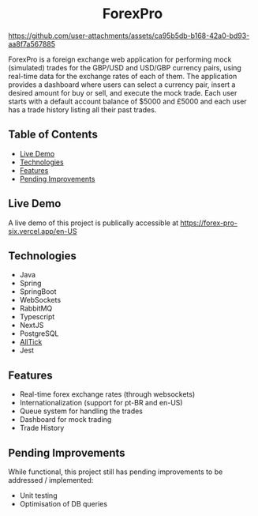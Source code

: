 <h1 align="center">ForexPro</h1>



https://github.com/user-attachments/assets/ca95b5db-b168-42a0-bd93-aa8f7a567885



ForexPro is a foreign exchange web application for performing mock (simulated) trades for the GBP/USD and USD/GBP currency pairs, using real-time data for the exchange rates of each of them. The application provides a dashboard where users can select a currency pair, insert a desired amount for buy or sell, and execute the mock trade. Each user starts with a default account balance of $5000 and £5000 and each user has a trade history listing all their past trades. 

## Table of Contents
- [Live Demo](#live-demo)
- [Technologies](#technologies)
- [Features](#features)
- [Pending Improvements](#pending-improvements)

## Live Demo
A live demo of this project is publically accessible at https://forex-pro-six.vercel.app/en-US

## Technologies
- Java
- Spring
- SpringBoot
- WebSockets
- RabbitMQ
- Typescript
- NextJS 
- PostgreSQL
- [AllTick](https://alltick.co/en-US)
- Jest

## Features 
- Real-time forex exchange rates (through websockets)
- Internationalization (support for pt-BR and en-US)
- Queue system for handling the trades
- Dashboard for mock trading
- Trade History

## Pending Improvements
While functional, this project still has pending improvements to be addressed / implemented:
- Unit testing
- Optimisation of DB queries
